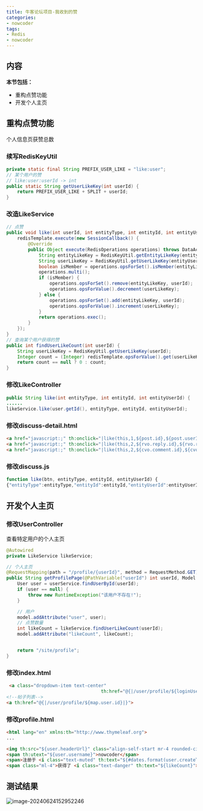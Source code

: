 ```yaml
---
title: 牛客论坛项目-我收到的赞
categories:
- nowcoder
tags:
- Redis
- nowcoder
---
```

<meta name="referrer" content="no-referrer"/>

## 内容

**本节包括：**

- 重构点赞功能
- 开发个人主页

<!--more-->

## 重构点赞功能

个人信息页获赞总数

### 续写RedisKeyUtil

~~~java
private static final String PREFIX_USER_LIKE = "like:user";
// 某个用户的赞
// like:user:userId -> int
public static String getUserLikeKey(int userId) {
    return PREFIX_USER_LIKE + SPLIT + userId;
}
~~~

### 改造LikeService

~~~java
// 点赞
public void like(int userId, int entityType, int entityId, int entityUserId) {
    redisTemplate.execute(new SessionCallback() {
        @Override
        public Object execute(RedisOperations operations) throws DataAccessException {
            String entityLikeKey = RedisKeyUtil.getEntityLikeKey(entityType, entityId);
            String userLikeKey = RedisKeyUtil.getUserLikeKey(entityUserId);
            boolean isMember = operations.opsForSet().isMember(entityLikeKey, userId);
            operations.multi();
            if (isMember) {
                operations.opsForSet().remove(entityLikeKey, userId);
                operations.opsForValue().decrement(userLikeKey);
            } else {
                operations.opsForSet().add(entityLikeKey, userId);
                operations.opsForValue().increment(userLikeKey);
            }
            return operations.exec();
        }
    });
}
// 查询某个用户获得的赞
public int findUserLikeCount(int userId) {
    String userLikeKey = RedisKeyUtil.getUserLikeKey(userId);
    Integer count = (Integer) redisTemplate.opsForValue().get(userLikeKey);
    return count == null ? 0 : count;
}
~~~

### 修改LikeController

~~~java
public String like(int entityType, int entityId, int entityUserId) {
......
likeService.like(user.getId(), entityType, entityId, entityUserId);
~~~

### 修改discuss-detail.html

~~~html
<a href="javascript:;" th:onclick="|like(this,1,${post.id},${post.userId});|" class="text-primary">
<a href="javascript:;" th:onclick="|like(this,2,${rvo.reply.id},${rvo.reply.userId});|" class="text-primary">
<a href="javascript:;" th:onclick="|like(this,2,${cvo.comment.id},${cvo.comment.userId});|" class="text-primary">
~~~

### 修改discuss.js

~~~js
function like(btn, entityType, entityId, entityUserId) {
{"entityType":entityType,"entityId":entityId,"entityUserId":entityUserId},
~~~

## 开发个人主页

### 修改UserController

查看特定用户的个人主页

~~~java
@Autowired
private LikeService likeService;

// 个人主页
@RequestMapping(path = "/profile/{userId}", method = RequestMethod.GET)
public String getProfilePage(@PathVariable("userId") int userId, Model model) {
    User user = userService.findUserById(userId);
    if (user == null) {
        throw new RuntimeException("该用户不存在!");
    }

    // 用户
    model.addAttribute("user", user);
    // 点赞数量
    int likeCount = likeService.findUserLikeCount(userId);
    model.addAttribute("likeCount", likeCount);


    return "/site/profile";
}
~~~

### 修改index.html

~~~html
 <a class="dropdown-item text-center"
                                   th:href="@{|/user/profile/${loginUser.id}|}">个人主页</a>
<!--帖子列表-->
<a th:href="@{|/user/profile/${map.user.id}|}">
~~~

### 修改profile.html

~~~html
<html lang="en" xmlns:th="http://www.thymeleaf.org">
...
~~~

~~~html
<img th:src="${user.headerUrl}" class="align-self-start mr-4 rounded-circle" alt="用户头像" style="width:50px;">
<span th:utext="${user.username}">nowcoder</span>
<span>注册于 <i class="text-muted" th:text="${#dates.format(user.createTime,'yyyy-MM-dd HH:mm:ss')}">2015-06-12 15:20:12</i></span>
<span class="ml-4">获得了 <i class="text-danger" th:text="${likeCount}">87</i> 个赞</span>
~~~

## 测试结果

![image-20240624152952246](https://gitee.com/hollis7/pictures/raw/master/2024/06/24/64775_image-20240624152952246.png)